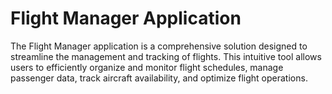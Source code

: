# Flight Manager Application
The Flight Manager application is a comprehensive solution designed to streamline the management and tracking of flights. This intuitive tool allows users to efficiently organize and monitor flight schedules, manage passenger data, track aircraft availability, and optimize flight operations.
